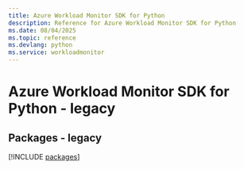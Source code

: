 ```yaml
---
title: Azure Workload Monitor SDK for Python
description: Reference for Azure Workload Monitor SDK for Python
ms.date: 08/04/2025
ms.topic: reference
ms.devlang: python
ms.service: workloadmonitor
---
```

# Azure Workload Monitor SDK for Python - legacy
## Packages - legacy
[!INCLUDE [packages](workload-monitor-index.md)]